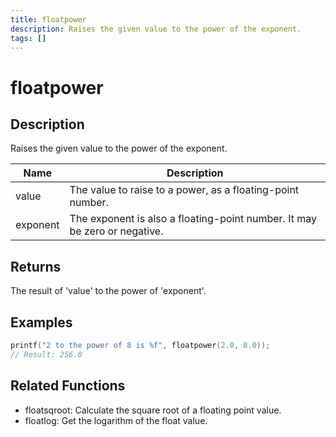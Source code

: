 ```yaml
---
title: floatpower
description: Raises the given value to the power of the exponent.
tags: []
---
```


# floatpower

<TagLinks />

## Description

Raises the given value to the power of the exponent.

| Name     | Description                                                               |
| -------- | ------------------------------------------------------------------------- |
| value    | The value to raise to a power, as a floating-point number.                |
| exponent | The exponent is also a floating-point number. It may be zero or negative. |

## Returns

The result of 'value' to the power of 'exponent'.

## Examples

```c
printf("2 to the power of 8 is %f", floatpower(2.0, 8.0));
// Result: 256.0
```

## Related Functions

- floatsqroot: Calculate the square root of a floating point value.
- floatlog: Get the logarithm of the float value.
